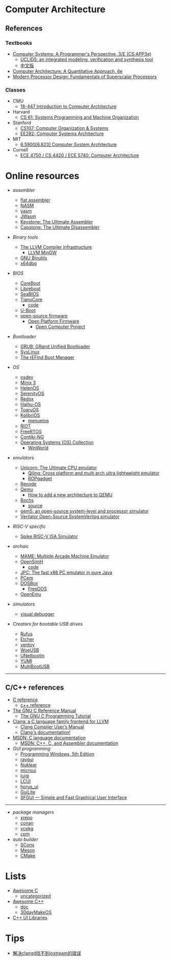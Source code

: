 # Computer Architecture


## References

### Textbooks
- [Computer Systems: A Programmer's Perspective, 3/E (CS:APP3e)](https://csapp.cs.cmu.edu/)
  - [UCLID5: an integrated modeling, verification and synthesis tool](https://github.com/uclid-org/uclid)
  - [中文版](https://fengmuzi2003.gitbook.io/csapp3e)
- [Computer Architecture: A Quantitative Approach, 6e](https://www.elsevier.com/books-and-journals/book-companion/9780128119051)
- [Modern Processor Design: Fundamentals of Superscalar Processors](https://www.waveland.com/browse.php?t=624)

### Classes
- CMU
  - [18-447 Introduction to Computer Architecture](https://users.ece.cmu.edu/~jhoe/doku/doku.php?id=18-447_introduction_to_computer_architecture)
- Harvard
  - [CS 61: Systems Programming and Machine Organization](https://cs61.seas.harvard.edu)
- Stanford
  - [CS107: Computer Organization & Systems](https://web.stanford.edu/class/archive/cs/cs107/cs107.1252/)
  - [EE282: Computer Systems Architecture](https://web.stanford.edu/class/ee282/)
- MIT
  - [6.5900[6.823] Computer System Architecture](https://csg.csail.mit.edu/6.5900/info.html)
- Cornell
  - [ECE 4750 / CS 4420 / ECE 5740: Computer Architecture](https://www.csl.cornell.edu/courses/ece4750/index.shtml)

# Online resources
- *assembler*
  - [flat assembler](https://flatassembler.net/)
  - [NASM](https://github.com/netwide-assembler/nasm)
  - [yasm](https://github.com/yasm/yasm)
  - [JWasm](https://jwasm.github.io/)
  - [Keystone: The Ultimate Assembler](https://www.keystone-engine.org/)
  - [Capstone: The Ultimate Disassembler](http://www.capstone-engine.org/)
- *Binary tools*
  - [The LLVM Compiler Infrastructure](https://llvm.org/)
    - [LLVM MinGW](https://github.com/mstorsjo/llvm-mingw)
  - [GNU Binutils](https://www.gnu.org/software/binutils/)
  - [x64dbg](https://x64dbg.com/)
- *BIOS*
  - [CoreBoot](https://www.coreboot.org/)
  - [Libreboot](https://libreboot.org/)
  - [SeaBIOS](https://www.seabios.org/)
  - [TianoCore](https://www.tianocore.org/)
    - [code](https://github.com/tianocore/edk2)
  - [U-Boot](https://github.com/u-boot/u-boot)
  - [open-source firmware](https://opensourcefirmware.foundation/)
    - [Open Platform Firmware](https://www.opencompute.org/projects/open-system-firmware)
      - [Open Computer Project](https://www.opencompute.org/)
- *Bootloader*
  - [GRUB: GRand Unified Bootloader](https://www.gnu.org/software/grub/)
  - [SysLinux](https://www.syslinux.org/)
  - [The rEFInd Boot Manager](https://www.rodsbooks.com/refind/)
- *OS*
  - [osdev](https://wiki.osdev.org/)
  - [Minix 3](https://www.minix3.org/)
  - [HelenOS](https://www.helenos.org/)
  - [SerenityOS](https://github.com/SerenityOS/serenity)
  - [Redox](https://www.redox-os.org/)
  - [Haihu-OS](https://www.haiku-os.org/)
  - [ToaruOS](https://www.toaruos.org/)
  - [KolibriOS](https://kolibrios.org/)
    - [menuetos](https://menuetos.net/)
  - [RIOT](https://www.riot-os.org/)
  - [FreeRTOS](https://www.freertos.org/)
  - [Contiki-NG](https://github.com/contiki-ng/contiki-ng)
  - [Operating Systems (OS) Collection](https://github.com/exajobs/os-collection)
    - [WinWorld](https://winworldpc.com/)

- *emulators*
  - [Unicorn: The Ultimate CPU emulator](https://www.unicorn-engine.org/)
    - [Qiling: Cross platform and multi arch ultra lightweight emulator](https://qiling.io)
    - [ROPgadget](https://github.com/JonathanSalwan/ROPgadget)
  - [Renode](https://renode.io/)
  - [Qemu](https://www.qemu.org/)
    - [How to add a new architecture to QEMU](https://fgoehler.com/blog/adding-a-new-architecture-to-qemu-01/)
  - [Bochs](https://bochs.sourceforge.io/)
    - [source](https://github.com/bochs-emu/Bochs/)
  - [gem5: an open-source system-level and processor simulator](https://www.gem5.org/)
  - [Verilator Open-Source SystemVerilog simulator](https://github.com/verilator/verilator)
- *RISC-V specific*
  - [Spike RISC-V ISA Simulator](https://github.com/riscv-software-src/riscv-isa-sim)
- *archaic*
  - [MAME: Multiple Arcade Machine Emulator](https://www.mamedev.org/)
  - [OpenSimH](https://opensimh.org/)
    - [code](https://github.com/open-simh/simh)
  - [JPC: The fast x86 PC emulator in pure Java](https://github.com/ianopolous/JPC)
  - [PCem](https://pcem-emulator.co.uk/)
  - [DOSBox](https://www.dosbox.com/)
    - [FreeDOS](https://www.freedos.org/)
  - [OpenEmu](https://openemu.org/)

- *simulators*
  - [visual debugger](https://pythontutor.com/)

- *Creators for bootable USB drives*
  - [Rufus](https://github.com/pbatard/rufus)
  - [Etcher](https://github.com/balena-io/etcher)
  - [ventoy](https://github.com/ventoy/Ventoy)
  - [WoeUSB](https://github.com/WoeUSB)
  - [UNetbootin](https://github.com/unetbootin/unetbootin)
  - [YUMI](https://yumiusb.com/)
  - [MultiBootUSB](https://github.com/mbusb/multibootusb)

---
## C/C++ references
- [C reference](https://en.cppreference.com/w/c)
  - [c++ reference](https://en.cppreference.com)
- [The GNU C Reference Manual](https://www.gnu.org/software/gnu-c-manual/gnu-c-manual.html)
  - [The GNU C Programming Tutorial](http://www.crasseux.com/books/ctutorial/)
- [Clang: a C language family frontend for LLVM](https://clang.llvm.org/)
  - [Clang Compiler User’s Manual](https://clang.llvm.org/docs/UsersManual.html)
  - [Clang's documentation!](https://clang.llvm.org/docs/index.html)
- [MSDN: C language documentation](https://learn.microsoft.com/en-us/cpp/c-language)
  - [MSDN: C++, C, and Assembler documentation](https://learn.microsoft.com/en-us/cpp)
- *GUI programming*
  - [Programming Windows, 5th Edition](https://www.charlespetzold.com/pw5/index.html)
  - [raygui](https://github.com/raysan5/raygui)
  - [Nuklear](https://github.com/Immediate-Mode-UI/Nuklear)
  - [microui](https://github.com/rxi/microui)
  - [luigi](https://github.com/nakst/luigi)
  - [LCUI](https://github.com/lc-soft/LCUI)
  - [horus_ui](https://github.com/7thFACTOR/horus_ui)
  - [GuiLite](https://github.com/idea4good/GuiLite)
  - [SFGUI — Simple and Fast Graphical User Interface](https://github.com/TankOs/SFGUI)

- ---
- *package managers*
  - [xrepo](https://github.com/xmake-io/xrepo)
  - [conan](https://conan.io/)
  - [vcpkg](https://github.com/microsoft/vcpkg)
  - [cpm](https://github.com/cpm-cmake/CPM.cmake)
- *auto builder*
  - [SCons](https://scons.org/)
  - [Meson](https://mesonbuild.com/)
  - [CMake](https://cmake.org/)

# Lists
- [Awesome C](https://github.com/oz123/awesome-c)
  - [uncategorized](https://github.com/uhub/awesome-c)
- [Awesome C++](https://github.com/fffaraz/awesome-cpp)
  - [doc](https://awesome-cpp.readthedocs.io/en/latest/README.html)
  - [30dayMakeOS](https://github.com/yourtion/30dayMakeOS)
- [C++ UI Libraries](https://philippegroarke.com/posts/2018/c++_ui_solutions/)

# Tips
- [解决clangd找不到iostream的错误](https://blog.csdn.net/weixin_61184943/article/details/131820087)